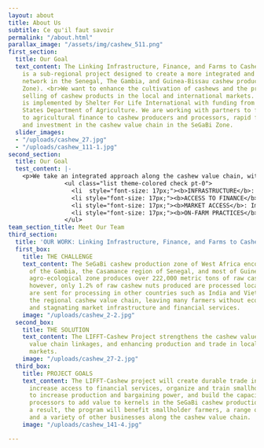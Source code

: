 ```yaml
---
layout: about
title: About Us
subtitle: Ce qu'il faut savoir
permalink: "/about.html"
parallax_image: "/assets/img/cashew_511.png"
first_section:
  title: Our Goal
  text_content: The Linking Infrastructure, Finance, and Farms to Cashew (LIFFT-Cashew)
    is a sub-regional project designed to create a more integrated and durable regional
    network in the Senegal, The Gambia, and Guinea-Bissau cashew production zone (SeGaBi
    Zone). <br>We want to enhance the cultivation of cashews and the processing, and
    selling of cashew products in the local and international markets. LIFFT-Cashew
    is implemented by Shelter For Life International with funding from the United
    States Department of Agriculture. We are working with partners to facilitate access
    to agricultural finance to cashew producers and processors, rapid flow of finance,
    and investment in the cashew value chain in the SeGaBi Zone.
  slider_images:
  - "/uploads/cashew_27.jpg"
  - "/uploads/cashew_111-1.jpg"
second_section:
  title: Our Goal
  test_content: |-
    <p>We take an integrated approach along the cashew value chain, with activities in the following areas:</p>
                <ul class="list theme-colored check pt-0">
                  <li  style="font-size: 17px;"><b>INFRASTRUCTURE</b>: Construction and rehabilitation of rural roads to facilitate the flow of cashew nuts</li>
                  <li style="font-size: 17px;"><b>ACCESS TO FINANCE</b>: Collaboration with financial institutions to increase financial services to cashew producers and processors</li>
                  <li style="font-size: 17px;"><b>MARKET ACCESS</b>: Improvement of the bargaining power of cashew producers, post-production, and handling, and strengthening farm management through the establishment and increase of Cashew Marketing Associations (CMAs, similar to producer cooperatives)</li>
                  <li style="font-size: 17px;"><b>ON-FARM PRACTICES</b>: Improvement of agricultural techniques and establishment of cashew demonstration farms</li>
                </ul>
team_section_title: Meet Our Team
third_section:
  title: 'OUR WORK: Linking Infrastructure, Finance, and Farms to Cashew'
  first_box:
    title: THE CHALLENGE
    text_content: The SeGaBi cashew production zone of West Africa encompasses parts
      of the Gambia, the Casamance region of Senegal, and most of Guinea-Bissau. This
      agro-ecological zone produces over 222,000 metric tons of raw cashew nut annually,
      however, only 1.2% of raw cashew nuts produced are processed locally, and most
      are sent for processing in other countries such as India and Vietnam. This weakens
      the regional cashew value chain, leaving many farmers without economic opportunities
      and stagnating market infrastructure and financial services.
    image: "/uploads/cashew_2-2.jpg"
  second_box:
    title: THE SOLUTION
    text_content: The LIFFT-Cashew Project strengthens the cashew value chain by improving
      value chain linkages, and enhancing production and trade in local and international
      markets.
    image: "/uploads/cashew_27-2.jpg"
  third_box:
    title: PROJECT GOALS
    text_content: The LIFFT-Cashew project will create durable trade infrastructure,
      increase access to financial services, organize and train smallholder farmers
      to increase production and bargaining power, and build the capacity of local
      processors to add value to kernels in the SeGaBi cashew production zone. As
      a result, the program will benefit smallholder farmers, a range of processors,
      and a variety of other businesses along the cashew value chain.
    image: "/uploads/cashew_141-4.jpg"

---
```


